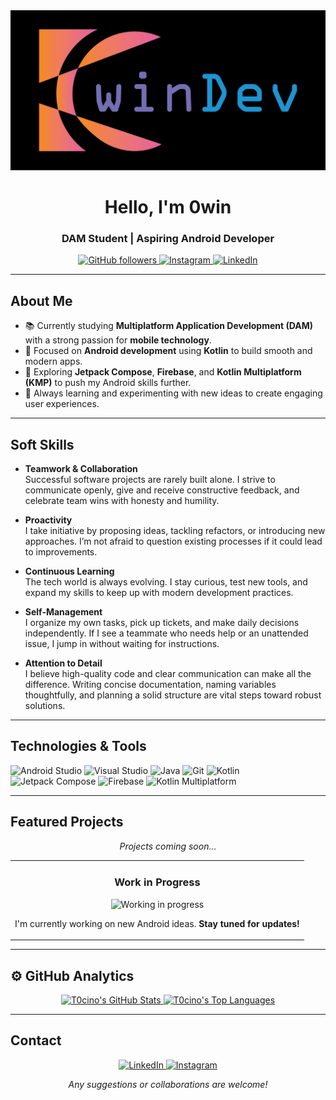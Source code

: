 <!-- LOGO / BANNER -->
<div align="center">
  <!-- Make sure "owindev.png" (or any image you prefer) is in the same repository folder as this README.md -->
  <img src="./Owin-05.png" alt="0winDev / OwinDev logo" />
</div>

<!-- TITLE & SUBTITLE -->
<h1 align="center">Hello, I'm 0win</h1>
<h3 align="center">DAM Student | Aspiring Android Developer</h3>

<!-- SOCIAL BADGES -->
<p align="center">
  <!-- GitHub followers -->
  <a href="https://github.com/T0cino?tab=followers">
    <img src="https://img.shields.io/github/followers/T0cino?style=social" alt="GitHub followers" />
  </a>
  
  <!-- Instagram -->
  <a href="https://www.instagram.com/0windev/" target="_blank">
    <img src="https://img.shields.io/badge/Instagram-E4405F?style=social&logo=instagram&logoColor=E4405F" alt="Instagram" />
  </a>

  <!-- LinkedIn -->
  <a href="https://www.linkedin.com/in/jairo-rodriguez-blanco/" target="_blank">
    <img src="https://img.shields.io/badge/LinkedIn-0A66C2?style=social&logo=linkedin&logoColor=0A66C2" alt="LinkedIn" />
  </a>
</p>

---

## About Me

- 📚 Currently studying **Multiplatform Application Development (DAM)** with a strong passion for **mobile technology**.
- 🎯 Focused on **Android development** using **Kotlin** to build smooth and modern apps.
- 🚀 Exploring **Jetpack Compose**, **Firebase**, and **Kotlin Multiplatform (KMP)** to push my Android skills further.
- 🌱 Always learning and experimenting with new ideas to create engaging user experiences.

---

## Soft Skills

- **Teamwork & Collaboration**  
  Successful software projects are rarely built alone. I strive to communicate openly, give and receive constructive feedback, and celebrate team wins with honesty and humility.

- **Proactivity**  
  I take initiative by proposing ideas, tackling refactors, or introducing new approaches. I’m not afraid to question existing processes if it could lead to improvements.

- **Continuous Learning**  
  The tech world is always evolving. I stay curious, test new tools, and expand my skills to keep up with modern development practices.

- **Self-Management**  
  I organize my own tasks, pick up tickets, and make daily decisions independently. If I see a teammate who needs help or an unattended issue, I jump in without waiting for instructions.

- **Attention to Detail**  
  I believe high-quality code and clear communication can make all the difference. Writing concise documentation, naming variables thoughtfully, and planning a solid structure are vital steps toward robust solutions.

---

## Technologies & Tools

<p>
  <!-- Android Studio -->
  <img src="https://img.shields.io/badge/Android_Studio-3DDC84?style=for-the-badge&logo=android-studio&logoColor=white" alt="Android Studio" />

  <!-- Visual Studio -->
  <img src="https://img.shields.io/badge/Visual%20Studio-5C2D91?style=for-the-badge&logo=visual-studio&logoColor=white" alt="Visual Studio" />

  <!-- Java -->
  <img src="https://img.shields.io/badge/Java-ED8B00?style=for-the-badge&logo=java&logoColor=white" alt="Java" />

  <!-- Git -->
  <img src="https://img.shields.io/badge/Git-F05032?style=for-the-badge&logo=git&logoColor=white" alt="Git" />

  <!-- Kotlin -->
  <img src="https://img.shields.io/badge/Kotlin-7F52FF?style=for-the-badge&logo=kotlin&logoColor=white" alt="Kotlin" />

  <!-- Jetpack Compose (in progress) -->
  <img src="https://img.shields.io/badge/Jetpack_Compose-4285F4?style=for-the-badge&logo=android&logoColor=white" alt="Jetpack Compose" />

  <!-- Firebase (in progress) -->
  <img src="https://img.shields.io/badge/Firebase-FFCA28?style=for-the-badge&logo=firebase&logoColor=black" alt="Firebase" />

  <!-- KMP (in progress) -->
  <img src="https://img.shields.io/badge/Kotlin_Multiplatform-7F52FF?style=for-the-badge&logo=kotlin&logoColor=white" alt="Kotlin Multiplatform" />
</p>

---

## Featured Projects

<p align="center"><em>Projects coming soon...</em></p>

<table>
  <tr>
    <td align="center" width="100%">
      <h3>Work in Progress</h3>
      <!-- Replace "./working.png" with your own image file or an external link if you prefer -->
      <img src="./working.png" alt="Working in progress" width="300" />
      <p>
        I'm currently working on new Android ideas.  
        <strong>Stay tuned for updates!</strong>
      </p>
    </td>
  </tr>
</table>

---

## ⚙️ GitHub Analytics

<p align="center">
  <a href="https://github.com/0winDev">
    <img height="180em" src="https://github-readme-stats-eight-theta.vercel.app/api?username=T0cino&show_icons=true&theme=algolia&include_all_commits=true&count_private=true" alt="T0cino's GitHub Stats"/>
    <img height="180em" src="https://github-readme-stats-eight-theta.vercel.app/api/top-langs/?username=T0cino&layout=compact&langs_count=8&theme=algolia" alt="T0cino's Top Languages"/>
  </a>
</p>

---

## Contact

<p align="center">
  <!-- LinkedIn -->
  <a href="https://www.linkedin.com/in/jairo-rodriguez-blanco/" target="_blank">
    <img src="https://img.shields.io/badge/LinkedIn-0A66C2?style=for-the-badge&logo=linkedin&logoColor=white" alt="LinkedIn">
  </a>
  
  <!-- Instagram -->
  <a href="https://www.instagram.com/0windev/" target="_blank">
    <img src="https://img.shields.io/badge/Instagram-E4405F?style=for-the-badge&logo=instagram&logoColor=white" alt="Instagram">
  </a>
</p>

<p align="center"><em>Any suggestions or collaborations are welcome!</em></p>
